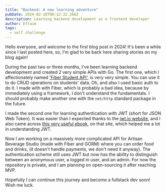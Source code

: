 ```yaml
---
title: "Backend: A new learning adventure"
pubDate: 2024-02-18T08:12:32.266Z
description: Learning backend development as a frontend developer
author: Efraim
tags:
  - self challenge
---
```

Hello everyone, and welcome to the first blog post in 2024! It's been a while since I last posted here, so, I'm glad to be back here sharing stories on my blog again!

During the past two or three months, I've been learning backend development and created 2 very simple APIs with Go. The first one, which I affectionately named ['Fiber Student API'](https://github.com/klrfl/fiber-student-api), is very very simple. You can use it to do CRUD operations on students' data. Oh, and also I used basic auth to do it. I made with with Fiber, which is probably a bad idea, because by immediately using a framework, I don't understand the fundamentals. I should probably make another one with the `net/http` standard package in the future.

I made the second one for learning authentication with JWT (short for JSON Web Token). It was easier than I expected thanks to the [jwt.io website](https://jwt.io), and I also came across [this very useful ebook](https://auth0.com/resources/ebooks/jwt-handbook), on that site, which helped me a lot in understanding JWT.

Now I am working on a massively more complicated API for Artisan Beverage Studio (made with Fiber and GORM) where you can order food and drinks, (it doesn't handle payments, we don't need it anyway). The authentication scheme still uses JWT but now has the ability to distinguish between an anonymous user, a logged in user, and an admin. For now the repository is private, and I am planning on open-sourcing it after reaching MVP.

Hopefully I can continue this journey and become a fullstack dev soon! Wish me luck.